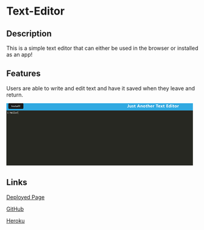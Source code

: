 # Text-Editor

## Description

This is a simple text editor that can either be used in the browser or installed
as an app!

## Features

Users are able to write and edit text and have it saved when they leave and return.

<img src="./Assets/screenshot.png">

## Links

<a href="https://vilas-izquierdo.github.io/Text-Editor/">Deployed Page</a>

<a href="https://github.com/vilas-izquierdo/Text-Editor">GitHub</a>

<a href="https://hidden-shore-88288.herokuapp.com/">Heroku</a>
